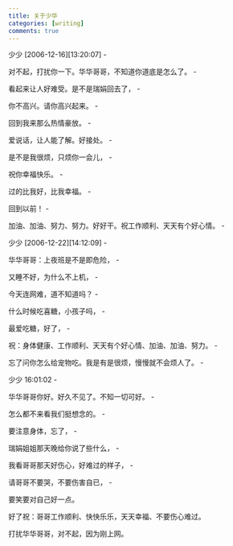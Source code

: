 ```yaml
---
title: 关于少华
categories: [writing]
comments: true
---
```



少少 [2006-12-16][13:20:07] -

对不起，打扰你一下。华华哥哥，不知道你道底是怎么了。 -

看起来让人好难受。是不是瑞娟回去了， -

你不高兴。请你高兴起来。 -

回到我来那么热情豪放。 -

爱说话，让人能了解。好接处。 -

是不是我很烦，只烦你一会儿， -

祝你幸福快乐。 -

过的比我好，比我幸福。 -

回到以前！ -

加油、加油、努力、努力。好好干。祝工作顺利、天天有个好心情。 -

少少 [2006-12-22][14:12:09] -

华华哥哥：上夜班是不是即危险， -

又睡不好，为什么不上机， -

今天连网难，道不知道吗？ -

什么时候吃喜糖，小孩子吗， -

最爱吃糖，好了， -

祝：身体健康、工作顺利、天天有个好心情、加油、加油、努力。 -

忘了问你怎么给宠物吃。我是有是很烦，慢慢就不会烦人了。 -

少少 16:01:02 -

华华哥哥你好。好久不见了。不知一切可好。 -

怎么都不来看我们挺想念的。 -

要注意身体，忘了， -

瑞娟姐姐那天晚给你说了些什么， -

我看哥哥那天好伤心，好难过的样子， -

请哥哥不要哭，不要伤害自已， -

要笑要对自己好一点。

好了祝：哥哥工作顺利、快快乐乐，天天幸福、不要伤心难过。

打扰华华哥哥，对不起，因为刚上网。
